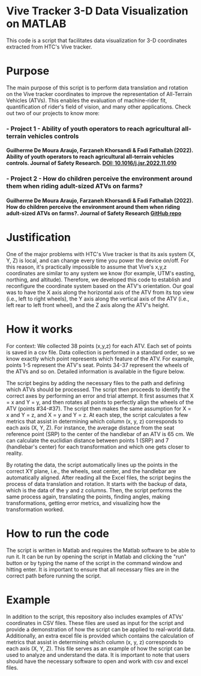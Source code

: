 # Vive Tracker 3-D Data Visualization on MATLAB

This code is a script that facilitates data visualization for 3-D coordinates extracted from HTC's Vive tracker.

# Purpose
The main purpose of this script is to perform data translation and rotation on the Vive tracker coordinates to improve the representation of All-Terrain Vehicles (ATVs). This enables the evaluation of machine-rider fit, quantification of rider's field of vision, and many other applications. Check out two of our projects to know more:

### - Project 1 - Ability of youth operators to reach agricultural all-terrain vehicles controls

#### Guilherme De Moura Araujo, Farzaneh Khorsandi & Fadi Fathallah (2022). Ability of youth operators to reach agricultural all-terrain vehicles controls. Journal of Safety Research. [DOI: 10.1016/j.jsr.2022.11.010](https://doi.org/10.1016/j.jsr.2022.11.010)

### - Project 2 - How do children perceive the environment around them when riding adult-sized ATVs on farms?

#### Guilherme De Moura Araujo, Farzaneh Khorsandi & Fadi Fathallah (2022). How do children perceive the environment around them when riding adult-sized ATVs on farms?. Journal of Safety Research [GitHub repo](https://github.com/ucdavis-bae/openFV)

# Justification
One of the major problems with HTC's Vive tracker is that its axis system (X, Y, Z) is local, and can change every time you power the device on/off. For this reason, it's practically impossible to assume that Vive's x,y,z coordinates are similar to any system we know (for example, UTM's easting, northing, and altitude). Therefore, we developed this code to establish and reconfigure the coordinate system based on the ATV's orientation. Our goal was to have the X axis along the horizontal axis of the ATV from its top view (i.e., left to right wheels), the Y axis along the vertical axis of the ATV (i.e., left rear to left front wheel), and the Z axis along the ATV's height.

# How it works
For context: We collected 38 points (x,y,z) for each ATV. Each set of points is saved in a csv file. Data collection is performed in a standard order, so we know exactly which point represents which feature of the ATV. For example, points 1-5 represent the ATV's seat. Points 34-37 represent the wheels of the ATVs and so on. Detailed information is available in the figure below.

The script begins by adding the necessary files to the path and defining which ATVs should be processed. The script then proceeds to identify the correct axes by performing an error and trial attempt. It first assumes that X = x and Y = y, and then rotates all points to perfectly align the wheels of the ATV (points #34-#37). The script then makes the same assumption for X = x and Y = z, and X = y and Y = z. At each step, the script calculates a few metrics that assist in determining which column (x, y, z) corresponds to each axis (X, Y, Z). For instance, the average distance from the seat reference point (SRP) to the center of the handlebar of an ATV is 65 cm. We can calculate the euclidian distance between points 1 (SRP) and 7 (handlebar's center) for each transformation and which one gets closer to reality.

By rotating the data, the script automatically lines up the points in the correct XY plane, i.e., the wheels, seat center, and the handlebar are automatically aligned. After reading all the Excel files, the script begins the process of data translation and rotation. It starts with the backup of data, which is the data of the y and z columns. Then, the script performs the same process again, translating the points, finding angles, making transformations, getting error metrics, and visualizing how the transformation worked.

# How to run the code
The script is written in Matlab and requires the Matlab software to be able to run it. It can be run by opening the script in Matlab and clicking the "run" button or by typing the name of the script in the command window and hitting enter. It is important to ensure that all necessary files are in the correct path before running the script.

# Example
In addition to the script, this repository also includes examples of ATVs' coordinates in CSV files. These files are used as input for the script and provide a demonstration of how the script can be applied to real-world data.
Additionally, an extra excel file is provided which contains the calculation of metrics that assist in determining which column (x, y, z) corresponds to each axis (X, Y, Z). This file serves as an example of how the script can be used to analyze and understand the data. It is important to note that users should have the necessary software to open and work with csv and excel files.
